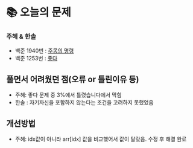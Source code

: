  # 📚 오늘의 문제

### 주혜 & 한솔
- 백준 1940번 : [주몽의 명령](https://www.acmicpc.net/problem/1940)
- 백준 1253번 : [좋다](https://www.acmicpc.net/problem/1253)

## 풀면서 어려웠던 점(오류 or 틀린이유 등)
- 주혜: 좋다 문제 중 3%에서 틀렸습니다에서 막힘
- 한솔 : 자기자신을 포함하지 않는다는 조건을 고려하지 못했었음

## 개선방법
- 주혜: idx값이 아니라 arr[idx] 값을 비교했어서 값이 달랐음. 수정 후 해결 완료


